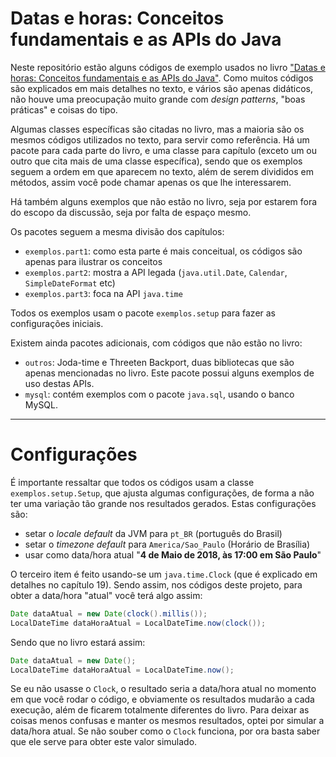 # Datas e horas: Conceitos fundamentais e as APIs do Java

Neste repositório estão alguns códigos de exemplo usados no livro ["Datas e horas: Conceitos fundamentais e as APIs do Java"](https://www.casadocodigo.com.br/products/livro-datas-e-horas). Como muitos códigos são explicados em mais detalhes no texto, e vários são apenas didáticos, não houve uma preocupação muito grande com *design patterns*, "boas práticas" e coisas do tipo.

Algumas classes específicas são citadas no livro, mas a maioria são os mesmos códigos utilizados no texto, para servir como referência. Há um pacote para cada parte do livro, e uma classe para capítulo (exceto um ou outro que cita mais de uma classe específica), sendo que os exemplos seguem a ordem em que aparecem no texto, além de serem divididos em métodos, assim você pode chamar apenas os que lhe interessarem.

Há também alguns exemplos que não estão no livro, seja por estarem fora do escopo da discussão, seja por falta de espaço mesmo.

Os pacotes seguem a mesma divisão dos capítulos:

- `exemplos.part1`: como esta parte é mais conceitual, os códigos são apenas para ilustrar os conceitos
- `exemplos.part2`: mostra a API legada (`java.util.Date`, `Calendar`, `SimpleDateFormat` etc)
- `exemplos.part3`: foca na API `java.time`

Todos os exemplos usam o pacote `exemplos.setup` para fazer as configurações iniciais.

Existem ainda pacotes adicionais, com códigos que não estão no livro:

- `outros`: Joda-time e Threeten Backport, duas bibliotecas que são apenas mencionadas no livro. Este pacote possui alguns exemplos de uso destas APIs.
- `mysql`: contém exemplos com o pacote `java.sql`, usando o banco MySQL.

---

# Configurações

É importante ressaltar que todos os códigos usam a classe `exemplos.setup.Setup`, que ajusta algumas configurações, de forma a não ter uma variação tão grande nos resultados gerados. Estas configurações são:

- setar o *locale default* da JVM para `pt_BR` (português do Brasil)
- setar o *timezone default* para `America/Sao_Paulo` (Horário de Brasília)
- usar como data/hora atual "**4 de Maio de 2018, às 17:00 em São Paulo**"

O terceiro item é feito usando-se um `java.time.Clock` (que é explicado em detalhes no capítulo 19). Sendo assim, nos códigos deste projeto, para obter a data/hora "atual" você terá algo assim:

```java
Date dataAtual = new Date(clock().millis());
LocalDateTime dataHoraAtual = LocalDateTime.now(clock());
```

Sendo que no livro estará assim:

```java
Date dataAtual = new Date();
LocalDateTime dataHoraAtual = LocalDateTime.now();
```

Se eu não usasse o `Clock`, o resultado seria a data/hora atual no momento em que você rodar o código, e obviamente os resultados mudarão a cada execução, além de ficarem totalmente diferentes do livro. Para deixar as coisas menos confusas e manter os mesmos resultados, optei por simular a data/hora atual. Se não souber como o `Clock` funciona, por ora basta saber que ele serve para obter este valor simulado.
